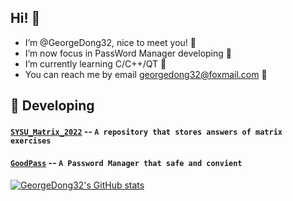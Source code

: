 ## Hi! 👏
- I’m @GeorgeDong32, nice to meet you! 🍻
- I’m now focus in PassWord Manager developing 👀
- I’m currently learning C/C++/QT 🌱
- You can reach me by email georgedong32@foxmail.com 💬
## 🚧 Developing
#### [`SYSU_Matrix_2022`](https://github.com/GeorgeDong32/SYSU_Matrix_2022) -- `A repository that stores answers of matrix exercises`
#### [`GoodPass`](https://github.com/GeorgeDong32/GoodPass) -- `A Password Manager that safe and convient`

[![GeorgeDong32's GitHub stats](https://github-readme-stats.vercel.app/api?username=GeorgeDong32&show_icons=true&hide=contribs&bg_color=-45deg,34558b,FFFFFF&title_color=FFFFFF&icon_color=F5DF4D)](https://github.com/anuraghazra/github-readme-stats)
